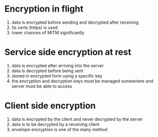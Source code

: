 # Encryption in flight
1. data is encrypted before sending and decrypted after receiving
1. tls certs (https) is used
1. lower chances of MITM significantly

# Service side encryption at rest
1. data is encrypted after arriving into the server
1. data is decrypted before being sent
1. stored in encrypted form using a specific key
1. the encryption and decryption keys must be managed somewhere and server must be able to access 

# Client side encryption
1. data is encrypted by the client and never decrypted by the server
1. data is to be decrypted by a receiving client
1. envelope encryption is one of the many method
